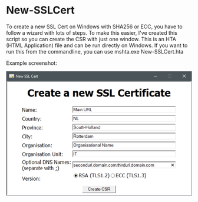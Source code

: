 # New-SSLCert
To create a new SSL Cert on Windows with SHA256 or ECC, you have to follow a wizard with lots of steps.
To make this easier, I've created this script so you can create the CSR with just one window.
This is an HTA (HTML Application) file and can be run directly on Windows. If you want to run this from the commandline, you can use mshta.exe New-SSLCert.hta

Example screenshot:

![New-SSLCert.hta screenshot](https://github.com/hpmillaard/New-SSLCert/blob/master/New-SSLCert.png?raw=true)
